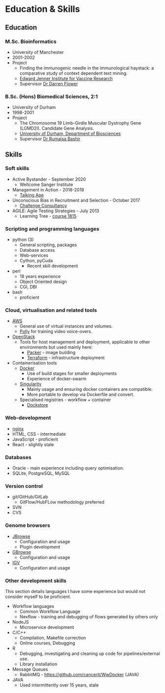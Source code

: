 # Education & Skills

## Education

### M.Sc. Bioinformatics

* University of Manchester
* 2001-2002
* Project
    * Finding the immunogenic needle in the immunological haystack: a comparative study of context dependent text mining.
    * [Edward Jenner Institute for Vaccine Research](http://www.jenner.ac.uk/home)
    * Supervisor [Dr Darren Flower](http://www.aston.ac.uk/lhs/staff/az-index/dr-darren-flower/)

### B.Sc. (Hons) Biomedical Sciences, 2:1

* University of Durham
* 1998-2001
* Project
    * The Chromosome 19 Limb-Girdle Muscular Dystrophy Gene (LGMD2I). Candidate Gene Analysis.
    * [University of Durham, Department of Biosciences](https://www.dur.ac.uk/biosciences/)
    * Supervisor [Dr Rumaisa Bashir](https://www.dur.ac.uk/biosciences/about/schoolstaff/academicstaff/?id=3)

## Skills

### Soft skills

* Active Bystander - September 2020
    * Wellcome Sanger Institute
* Management in Action - 2018-2019
    * [Talking Ape](https://www.talking-ape.com/)
* Unconscious Bias in Recruitment and Selection - October 2017
    * [Challenge Consultancy](https://www.challcon.com/)
* AGILE: Agile Testing Strategies - July 2013
    * Learning Tree - [course 1815](https://www.learningtree.co.uk/courses/1815/agile-testing-strategies-and-practices/)

### Scripting and programming languages

* python (3)
    * General scripting, packages
    * Database access
    * Web-services
    * Cython, pyCuda
        * Recent skill development
* perl
    * 18 years experience
    * Object Oriented design
    * CGI, DBI
* bash
    * proficient

### Cloud, virtualisation and related tools

* [AWS](https://aws.amazon.com/)
    * General use of virtual instances and volumes.
    * [Polly](https://aws.amazon.com/polly/) for training video voice-overs.
* [OpenStack](https://www.openstack.org/)
    * Tools for host management and deployment, applicable to other environments but used mainly here:
        * [Packer](https://www.packer.io/) - image building
        * [Terraform](https://www.terraform.io/) - infrastructure deployment
* Containerisation tools
    * [Docker](https://www.docker.com/)
        * Use of build stages for smaller deployments
        * Experience of docker-swarm
    * [Singularity](https://sylabs.io/singularity/)
        * Mainly usage and ensuring docker containers are compatible.
        * More portable to develop via Dockerfile and convert.
    * Specialised registries - workflow + container
        * [Dockstore](https://dockstore.org)

### Web-development

* [nginx](https://www.nginx.com/resources/wiki/)
* HTML, CSS - intermediate
* JavaScript - proficient
* React - slightly stale

### Databases

* Oracle - main experience including query optimisation.
* SQLite, PostgreSQL, MySQL

### Version control

* git/GitHub/GitLab
    * GitFlow/HubFLow methodology preferred
* SVN
* CVS

### Genome browsers

* [JBrowse](https://jbrowse.org)
    * Configuration and usage
    * Plugin development
* [GBrowse](http://gmod.org/wiki/GBrowse)
    * Configuration and usage
* [IGV](http://software.broadinstitute.org/software/igv/)
    * Configuration and usage

### Other development skills

This section details languages I have some experience but would not consider myself to be proficient.

* Workflow languages
    * Common Workflow Language
    * Nexflow - training and debugging of flows generated by others only
* NodeJS
    * Microservice development
* C/C++
    * Compilation, Makefile correction
    * Online courses, Debugging
* R
    * Debugging, investigating and cleaning up code for pipelines/external use.
    * Library installation
* Message Queues
    * RabbitMQ - https://github.com/cancerit/WwDocker (JAVA)
* JAVA
    * Used intermittently over 15 years, stale
